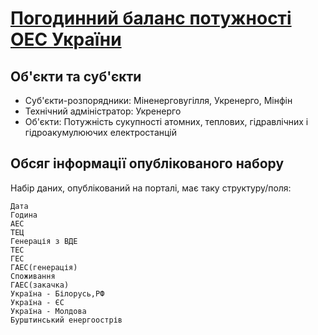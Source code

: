[Погодинний баланс потужності ОЕС України](https://data.gov.ua/en/dataset/31199018-e15e-4e87-bf5e-2a4293151f5c)
==

Об'єкти та суб'єкти
---

- Суб'єкти-розпорядники: Міненерговугілля, Укренерго, Мінфін
- Технічний адміністратор: Укренерго
- Об'єкти: Потужність сукупності атомних, теплових, гідравлічних і гідроакумулюючих електростанцій

Обсяг інформації опублікованого набору
---

Набір даних, опублікований на порталі, має таку структуру/поля:

```
Дата
Година
АЕС
ТЕЦ
Генерація з ВДЕ
ТЕС
ГЕС
ГАЕС(генерація)
Споживання
ГАЕС(закачка)
Україна - Білорусь,РФ
Україна - ЄС
Україна - Молдова
Бурштинський енергоострів
```

